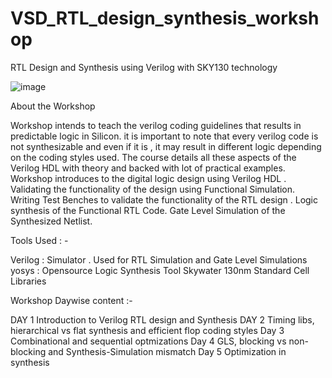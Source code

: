 # VSD_RTL_design_synthesis_workshop

RTL Design and Synthesis using Verilog with SKY130 technology

![image](https://user-images.githubusercontent.com/89997921/131890710-6d1b156b-06cf-4183-b817-9f713338d517.png)

About the Workshop 

Workshop intends to teach the verilog coding guidelines that results in predictable logic in Silicon. it is important to note that every verilog code is not synthesizable and even if it is , it may result in different logic depending on the coding styles used. The course details all these aspects of the Verilog HDL with theory and backed with lot of practical examples. Workshop introduces to the digital logic design using Verilog HDL . Validating the functionality of the design using Functional Simulation. Writing Test Benches to validate the functionality of the RTL design . Logic synthesis of the Functional RTL Code. Gate Level Simulation of the Synthesized Netlist.

Tools Used : -

Verilog : Simulator . Used for RTL Simulation and Gate Level Simulations
yosys   : Opensource Logic Synthesis Tool
Skywater 130nm Standard Cell Libraries

Workshop Daywise content :- 

DAY 1  Introduction to Verilog RTL design and Synthesis
DAY 2  Timing libs, hierarchical vs flat synthesis and efficient flop coding styles
Day 3  Combinational and sequential optmizations
Day 4  GLS, blocking vs non-blocking and Synthesis-Simulation mismatch
Day 5  Optimization in synthesis









